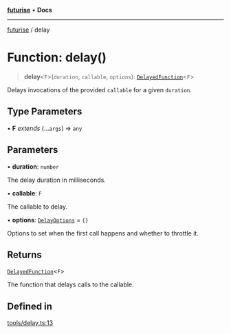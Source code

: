 [**futurise**](../README.md) • **Docs**

***

[futurise](../README.md) / delay

# Function: delay()

> **delay**\<`F`\>(`duration`, `callable`, `options`): [`DelayedFunction`](../interfaces/DelayedFunction.md)\<`F`\>

Delays invocations of the provided `callable` for a given `duration`.

## Type Parameters

• **F** *extends* (...`args`) => `any`

## Parameters

• **duration**: `number`

The delay duration in milliseconds.

• **callable**: `F`

The callable to delay.

• **options**: [`DelayOptions`](../type-aliases/DelayOptions.md) = `{}`

Options to set when the first call happens and whether to throttle it.

## Returns

[`DelayedFunction`](../interfaces/DelayedFunction.md)\<`F`\>

The function that delays calls to the callable.

## Defined in

[tools/delay.ts:13](https://github.com/nevoland/futurise/blob/8a513686f5c22d687856d3646a9ab51e2997391d/lib/tools/delay.ts#L13)
